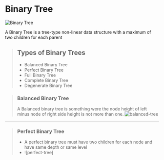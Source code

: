 # Binary Tree

![Binary Tree](https://miro.medium.com/max/1200/1*87h2uhCJ5qztBNwfck2b6g.jpeg)

A Binary Tree is a tree-type non-linear data structure with a maximum of two children for each parent

> ## Types of Binary Trees
>
> - Balanced Binary Tree
> - Perfect Binary Tree
> - Full Binary Tree
> - Complete Binary Tree
> - Degenerate Binary Tree

> ### Balanced Binary Tree
>
> A Balanced binary tree is something were the node height of left minus node of right side height is not more than one.
> ![balanced-tree](https://cdn.programiz.com/sites/tutorial2program/files/balanced-binary-tree.png)

---

> ### Perfect Binary Tree
>
> - A perfect binary tree must have two children for each node and have same depth or same level
> - ![perfect-tree]
